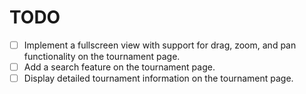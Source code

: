 # TODO

- [ ] Implement a fullscreen view with support for drag, zoom, and pan functionality on the tournament page.
- [ ] Add a search feature on the tournament page.
- [ ] Display detailed tournament information on the tournament page.
